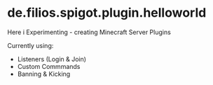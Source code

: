 # de.filios.spigot.plugin.helloworld

Here i Experimenting - creating Minecraft Server Plugins

Currently using:
  - Listeners (Login & Join)
  - Custom Commmands
  - Banning & Kicking
